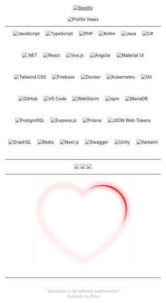 &nbsp;<div align="center">
  [![Spotify](https://novatorem.vercel.app/api/spotify?background_color=0d1117&border_color=ffffff)](https://open.spotify.com/user/omnitenebris)
</div>
<div align="center" style="margin-top: 20px;">
  <p>
    <img src="https://komarev.com/ghpvc/?username=YourUsername&color=gradient&style=plastic" alt="Profile Views" style="border-radius: 8px;"/>
  </p>
</div>


---

<p align="center" style="display: flex; flex-wrap: wrap; gap: 20px; justify-content: center;">
  <img src="https://cdn.jsdelivr.net/gh/devicons/devicon/icons/javascript/javascript-original.svg" height="50" alt="JavaScript"/>
  <img src="https://cdn.jsdelivr.net/gh/devicons/devicon/icons/typescript/typescript-original.svg" height="50" alt="TypeScript"/>
  <img src="https://www.php.net/images/logos/new-php-logo.svg" height="50" alt="PHP"/>
  <img src="https://cdn.jsdelivr.net/gh/devicons/devicon/icons/kotlin/kotlin-original.svg" height="50" alt="Kotlin"/>
  <img src="https://cdn.jsdelivr.net/gh/devicons/devicon/icons/java/java-original.svg" height="50" alt="Java"/>
  <img src="https://cdn.jsdelivr.net/gh/devicons/devicon/icons/csharp/csharp-original.svg" height="50" alt="C#"/>
  <img src="https://cdn.jsdelivr.net/gh/devicons/devicon/icons/dot-net/dot-net-original.svg" height="50" alt=".NET"/>
  <img src="https://cdn.jsdelivr.net/gh/devicons/devicon/icons/react/react-original.svg" height="50" alt="React"/>
  <img src="https://cdn.jsdelivr.net/gh/devicons/devicon/icons/vuejs/vuejs-original.svg" height="50" alt="Vue.js"/>
  <img src="https://cdn.jsdelivr.net/gh/devicons/devicon/icons/angularjs/angularjs-original.svg" height="50" alt="Angular"/>
  <img src="https://cdn.jsdelivr.net/gh/devicons/devicon/icons/materialui/materialui-original.svg" height="50" alt="Material UI"/>
  <img src="https://upload.wikimedia.org/wikipedia/commons/d/d5/Tailwind_CSS_Logo.svg" height="50" alt="Tailwind CSS"/>
  <img src="https://cdn.jsdelivr.net/gh/devicons/devicon/icons/firebase/firebase-plain.svg" height="50" alt="Firebase"/>
  <img src="https://cdn.jsdelivr.net/gh/devicons/devicon/icons/docker/docker-original.svg" height="50" alt="Docker"/>
  <img src="https://cdn.jsdelivr.net/gh/devicons/devicon/icons/kubernetes/kubernetes-plain.svg" height="50" alt="Kubernetes"/>
  <img src="https://cdn.jsdelivr.net/gh/devicons/devicon/icons/git/git-original.svg" height="50" alt="Git"/>
  <img src="https://cdn.jsdelivr.net/gh/devicons/devicon/icons/github/github-original.svg" height="50" alt="GitHub"/>
  <img src="https://cdn.jsdelivr.net/gh/devicons/devicon/icons/vscode/vscode-original.svg" height="50" alt="VS Code"/>
  <img src="https://cdn.jsdelivr.net/gh/devicons/devicon/icons/webstorm/webstorm-original.svg" height="50" alt="WebStorm"/>
  <img src="https://cdn.jsdelivr.net/gh/devicons/devicon/icons/npm/npm-original-wordmark.svg" height="50" alt="npm"/>
  <img src="https://cdn.jsdelivr.net/gh/devicons/devicon/icons/mariadb/mariadb-original.svg" height="50" alt="MariaDB"/>
  <img src="https://cdn.jsdelivr.net/gh/devicons/devicon/icons/postgresql/postgresql-original.svg" height="50" alt="PostgreSQL"/>
  <img src="https://cdn.jsdelivr.net/gh/devicons/devicon/icons/express/express-original.svg" height="50" alt="Express.js"/>
  <img src="https://cdn.jsdelivr.net/gh/devicons/devicon/icons/prisma/prisma-original.svg" height="50" alt="Prisma"/>
  <img src="https://cdn.jsdelivr.net/gh/devicons/devicon/icons/json/json-original.svg" height="50" alt="JSON Web Tokens"/>
  <img src="https://cdn.jsdelivr.net/gh/devicons/devicon/icons/graphql/graphql-plain.svg" height="50" alt="GraphQL"/>
  <img src="https://cdn.jsdelivr.net/gh/devicons/devicon/icons/redis/redis-original.svg" height="50" alt="Redis"/>
  <img src="https://cdn.jsdelivr.net/gh/devicons/devicon/icons/nextjs/nextjs-original.svg" height="50" alt="Next.js"/>
  <img src="https://cdn.jsdelivr.net/gh/devicons/devicon/icons/swagger/swagger-original.svg" height="50" alt="Swagger"/>
  <img src="https://cdn.jsdelivr.net/gh/devicons/devicon/icons/unity/unity-original.svg" height="50" alt="Unity"/>
  <img src="https://cdn.jsdelivr.net/gh/devicons/devicon/icons/xamarin/xamarin-original.svg" height="50" alt="Xamarin"/>
</p>

---

<p align="center">
  <img src="https://github-readme-stats.vercel.app/api?username=YourUsername&show_icons=true&theme=dark&count_private=true" height="165">
<img src="https://github-readme-stats.vercel.app/api?username=paulp111&show_icons=true&theme=dark" height="165">
  <img src="https://github-readme-stats.vercel.app/api/top-langs/?username=YourUsername&theme=dark&layout=compact" height="165">
</p>

---

<p align="center">
  <img src="https://raw.githubusercontent.com/paulp111/paulp111/main/assets/6.png" alt="Banner"/>
</p>

<div align="center" style="margin-top: 30px; padding: 20px; border-top: 1px solid #2e2e2e;">
  <p style="color:#bdbdbd; font-size:14px; font-family:'Verdana', sans-serif; font-style:italic;">
    "𝕾𝖎𝖒𝖕𝖑𝖎𝖈𝖎𝖙𝖞 𝖎𝖘 𝖙𝖍𝖊 𝖚𝖑𝖙𝖎𝖒𝖆𝖙𝖊 𝖘𝖔𝖕𝖍𝖎𝖘𝖙𝖎𝖈𝖆𝖙𝖎𝖔𝖓"  
    <br>𝕷𝖊𝖔𝖓𝖆𝖗𝖉𝖔 𝖉𝖆 𝖁𝖎𝖓𝖈𝖎
  </p>
</div>

